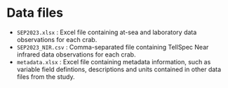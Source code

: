 # Data files

- `SEP2023.xlsx` : Excel file containing at-sea and laboratory data observations for each crab.
- `SEP2023_NIR.csv` : Comma-separated file containing TellSpec Near infrared data observations for each crab.
- `metadata.xlsx` : Excel file containing metadata information, such as variable field defintions, descriptions and units contained in other data files from the study.
